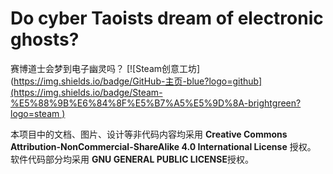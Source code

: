 # Do cyber Taoists dream of electronic ghosts?
赛博道士会梦到电子幽灵吗？
[![Steam创意工坊]([https://img.shields.io/badge/GitHub-主页-blue?logo=github](https://img.shields.io/badge/Steam-%E5%88%9B%E6%84%8F%E5%B7%A5%E5%9D%8A-brightgreen?logo=steam
)]([https://github.com/your-username](https://steamcommunity.com/sharedfiles/filedetails/?id=3538490121))


本项目中的文档、图片、设计等非代码内容均采用 **Creative Commons Attribution-NonCommercial-ShareAlike 4.0 International License** 授权。
软件代码部分均采用 **GNU GENERAL PUBLIC LICENSE**授权。
